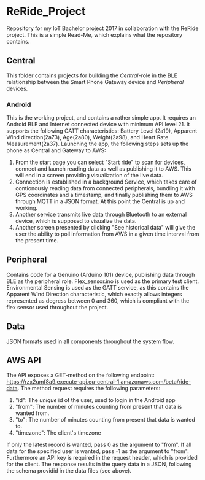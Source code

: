 # ReRide_Project
Repository for my IoT Bachelor project 2017 in collaboration with the ReRide project. This is a simple Read-Me, which explains what the repository contains.

## Central
This folder contains projects for building the <i>Central</i>-role in the BLE relationship between the Smart Phone Gateway device and <i>Peripheral</i> devices.
### Android
This is the working project, and contains a rather simple app. It requires an Android BLE and Internet connected device with minimum API level 21. It supports the following GATT characteristics: Battery Level (2a19), Apparent Wind direction(2a73), Age(2a80), Weight(2a98), and Heart Rate Measurement(2a37). Launching the app, the following steps sets up the phone as Central and Gateway to AWS:
<ol>
  <li>From the start page you can select "Start ride" to scan for devices, connect and launch reading data as well as publishing it to AWS. This will end in a screen providing visualization of the live data.</li>
  <li>Connection is established in a background Service, which takes care of contionously reading data from connected peripherals, bundling it with GPS coordinates and a timestamp, and finally publishing them to AWS through MQTT in a JSON format. At this point the Central is up and working.</li>
  <li>Another service transmits live data through Bluetooth to an external device, which is supposed to visualize the data.</li>
  <li>Another screen presented by clicking "See historical data" will give the user the ability to poll information from AWS in a given time interval from the present time. </li>
</ol>

## Peripheral
Contains code for a Genuino (Arduino 101) device, publishing data through BLE as the peripheral role. Flex_sensor.ino is used as the primary test client. Environmental Sensing is used as the GATT service, as this contains the Apparent Wind Direction characteristic, which exactly allows integers represented as degress between 0 and 360, which is compliant with the flex sensor used throughout the project.

## Data
JSON formats used in all components throughout the system flow.

## AWS API
The API exposes a GET-method on the following endpoint: https://rzx2umf8a9.execute-api.eu-central-1.amazonaws.com/beta/ride-data.
The method request requires the following parameters:
<ol>
<li>"id": The <i>unique</i> id of the user, used to login in the Android app</li>
<li>"from": The number of minutes counting from present that data is wanted from.</li>
<li>"to": The number of minutes counting from present that data is wanted to.</li>
<li>"timezone": The client's timezone</li>
</ol>

If only the latest record is wanted, pass 0 as the argument to "from". If all data for the specified user is wanted, pass -1 as the argument to "from".
Furthermore an API key is required in the request header, which is provided for the client.
The response results in the query data in a JSON, following the schema providid in the data files (see above).

